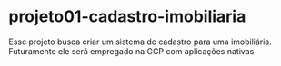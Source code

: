# projeto01-cadastro-imobiliaria
Esse projeto busca criar um sistema de cadastro para uma imobiliária. Futuramente ele será empregado na GCP com aplicações nativas
